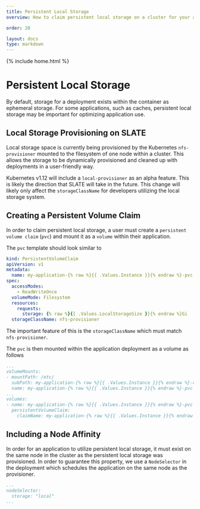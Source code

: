 ```yaml
---
title: Persistent Local Storage
overview: How to claim persistent local storage on a cluster for your application

order: 20

layout: docs
type: markdown
---
```

{% include home.html %}

# Persistent Local Storage
By default, storage for a deployment exists within the container as ephemeral storage. For some applications, such as caches, persistent local storage may be important for optimizing application use.

## Local Storage Provisioning on SLATE
Local storage space is currently being provisioned by the Kubernetes `nfs-provisioner` mounted to the filesystem of one node within a cluster. This allows the storage to be dynamically provisioned and cleaned up with deployments in a user-friendly way.

Kubernetes v1.12 will include a `local-provisioner` as an alpha feature. This is likely the direction that SLATE will take in the future. This change will likely only affect the `storageClassName` for developers utilizing the local storage system.

## Creating a Persistent Volume Claim
In order to claim persistent local storage, a user must create a `persistent volume claim` (`pvc`) and mount it as a `volume` within their application.

The `pvc` template should look similar to  
```yaml
kind: PersistentVolumeClaim
apiVersion: v1
metadata:
  name: my-application-{% raw %}{{ .Values.Instance }}{% endraw %}-pvc
spec:
  accessModes:
    - ReadWriteOnce
  volumeMode: Filesystem
  resources:
    requests:
      storage: {% raw %}{{ .Values.LocalStorageSize }}{% endraw %}Gi
  storageClassName: nfs-provisioner
```  
The important feature of this is the `storageClassName` which must match `nfs-provisioner`.

The `pvc` is then mounted within the application deployment as a volume as follows 
```yaml
...
volumeMounts:
- mountPath: /etc/
  subPath: my-application-{% raw %}{{ .Values.Instance }}{% endraw %}-cache
  name: my-application-{% raw %}{{ .Values.Instance }}{% endraw %}-pvc
...
volumes:
- name: my-application-{% raw %}{{ .Values.Instance }}{% endraw %}-pvc
  persistentVolumeClaim:
    claimName: my-application-{% raw %}{{ .Values.Instance }}{% endraw %}-pvc
```

## Including a Node Affinity
In order for an application to utilize persistent local storage, it must exist on the same node in the cluster as the persistent local storage was provisioned. In order to guarantee this property, we use a `NodeSelector` in the deployment which schedules the application on the same node as the provisioner.  
```yaml
...
nodeSelector:
  storage: "local"
...
```
